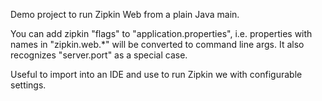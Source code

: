 Demo project to run Zipkin Web from a plain Java main.

You can add zipkin "flags" to "application.properties", i.e. properties
with names in "zipkin.web.*" will be converted to command line args.
It also recognizes
"server.port" as a special case.

Useful to import into an IDE and use to run Zipkin we with configurable 
settings.
